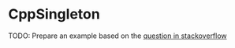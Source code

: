 # CppSingleton

TODO: Prepare an example based on the [question in stackoverflow](https://stackoverflow.com/questions/33103598/wrapping-a-c-singleton-with-cython)

